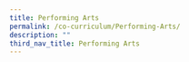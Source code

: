 ```yaml
---
title: Performing Arts
permalink: /co-curriculum/Performing-Arts/
description: ""
third_nav_title: Performing Arts
---
```

